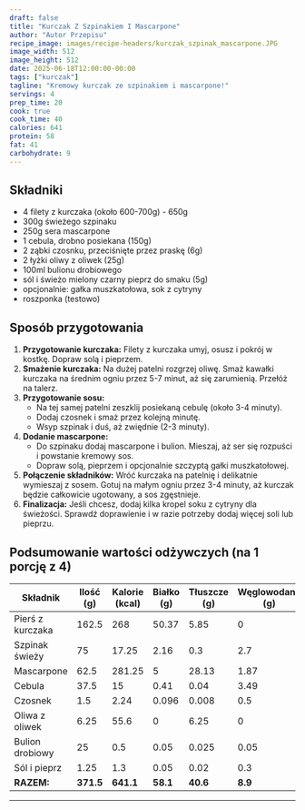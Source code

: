 ```yaml
---
draft: false
title: "Kurczak Z Szpinakiem I Mascarpone"
author: "Autor Przepisu"
recipe_image: images/recipe-headers/kurczak_szpinak_mascarpone.JPG
image_width: 512
image_height: 512
date: 2025-06-18T12:00:00-00:00
tags: ["kurczak"]
tagline: "Kremowy kurczak ze szpinakiem i mascarpone!"
servings: 4
prep_time: 20
cook: true
cook_time: 40
calories: 641
protein: 58
fat: 41
carbohydrate: 9
---
```


## Składniki
- 4 filety z kurczaka (około 600-700g) - 650g
- 300g świeżego szpinaku
- 250g sera mascarpone
- 1 cebula, drobno posiekana (150g)
- 2 ząbki czosnku, przeciśnięte przez praskę (6g)
- 2 łyżki oliwy z oliwek (25g)
- 100ml bulionu drobiowego
- sól i świeżo mielony czarny pieprz do smaku (5g)
- opcjonalnie: gałka muszkatołowa, sok z cytryny
- roszponka (testowo)

## Sposób przygotowania
1. **Przygotowanie kurczaka:** Filety z kurczaka umyj, osusz i pokrój w kostkę. Dopraw solą i pieprzem.
2. **Smażenie kurczaka:** Na dużej patelni rozgrzej oliwę. Smaż kawałki kurczaka na średnim ogniu przez 5-7 minut, aż się zarumienią. Przełóż na talerz.
3. **Przygotowanie sosu:**
   - Na tej samej patelni zeszklij posiekaną cebulę (około 3-4 minuty).
   - Dodaj czosnek i smaż przez kolejną minutę.
   - Wsyp szpinak i duś, aż zwiędnie (2-3 minuty).
4. **Dodanie mascarpone:**
   - Do szpinaku dodaj mascarpone i bulion. Mieszaj, aż ser się rozpuści i powstanie kremowy sos.
   - Dopraw solą, pieprzem i opcjonalnie szczyptą gałki muszkatołowej.
5. **Połączenie składników:** Wróć kurczaka na patelnię i delikatnie wymieszaj z sosem. Gotuj na małym ogniu przez 3-4 minuty, aż kurczak będzie całkowicie ugotowany, a sos zgęstnieje.
6. **Finalizacja:** Jeśli chcesz, dodaj kilka kropel soku z cytryny dla świeżości. Sprawdź doprawienie i w razie potrzeby dodaj więcej soli lub pieprzu.

## Podsumowanie wartości odżywczych (na 1 porcję z 4)

| Składnik         | Ilość (g) | Kalorie (kcal) | Białko (g) | Tłuszcze (g) | Węglowodany (g) |
|------------------|-----------|---------------|------------|--------------|-----------------|
| Pierś z kurczaka | 162.5     | 268           | 50.37      | 5.85         | 0               |
| Szpinak świeży   | 75        | 17.25         | 2.16       | 0.3          | 2.7             |
| Mascarpone       | 62.5      | 281.25        | 5          | 28.13        | 1.87            |
| Cebula           | 37.5      | 15            | 0.41       | 0.04         | 3.49            |
| Czosnek          | 1.5       | 2.24          | 0.096      | 0.008        | 0.5             |
| Oliwa z oliwek   | 6.25      | 55.6          | 0          | 6.25         | 0               |
| Bulion drobiowy  | 25        | 0.5           | 0.05       | 0.025        | 0.05            |
| Sól i pieprz     | 1.25      | 1.3           | 0.05       | 0.02         | 0.3             |
| **RAZEM:**       | **371.5** | **641.1**     | **58.1**   | **40.6**     | **8.9**         |

---